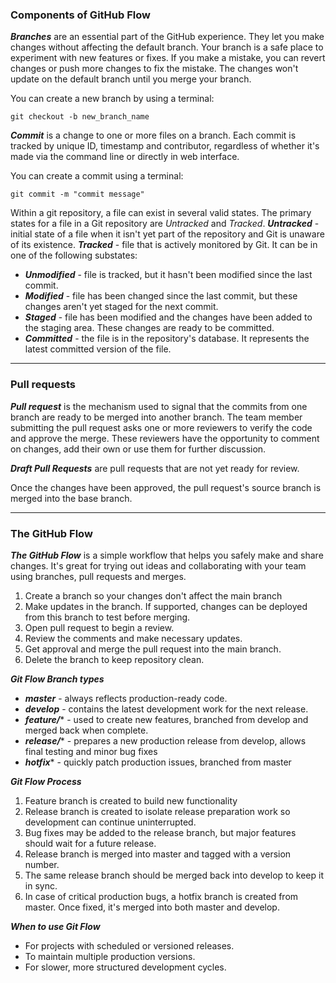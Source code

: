 ### Components of GitHub Flow

***Branches*** are an essential part of the GitHub experience. They let you make changes without affecting the default branch. Your branch is a safe place to experiment with new features or fixes. If you make a mistake, you can revert changes or push more changes to fix the mistake. The changes won't update on the default branch until you merge your branch.

You can create a new branch by using a terminal:
```
git checkout -b new_branch_name
```

***Commit*** is a change to one or more files on a branch. Each commit is tracked by unique ID, timestamp and contributor, regardless of whether it's made via the command line or directly in web interface. 

You can create a commit using a terminal:
```
git commit -m "commit message"
```

Within a git repository, a file can exist in several valid states. The primary states for a file in a Git repository are *Untracked* and *Tracked*.
***Untracked*** - initial state of a file when it isn't yet part of the repository and Git is unaware of its existence.
***Tracked*** - file that is actively monitored by Git. It can be in one of the following substates:
- ***Unmodified*** - file is tracked, but it hasn't been modified since the last commit.
- ***Modified*** - file has been changed since the last commit, but these changes aren't yet staged for the next commit.
- ***Staged*** - file has been modified and the changes have been added to the staging area. These changes are ready to be committed.
- ***Committed*** - the file is in the repository's database. It represents the latest committed version of the file.

***
### Pull requests

***Pull request*** is the mechanism used to signal that the commits from one branch are ready to be merged into another branch. The team member submitting the pull request asks one or more reviewers to verify the code and approve the merge. These reviewers have the opportunity to comment on changes, add their own or use them for further discussion.

***Draft Pull Requests*** are pull requests that are not yet ready for review.

Once the changes have been approved, the pull request's source branch is merged into the base branch.

***
### The GitHub Flow

***The GitHub Flow*** is a simple workflow that helps you safely make and share changes. It's great for trying out ideas and collaborating with your team using branches, pull requests and merges.

1. Create a branch so your changes don't affect the main branch
2. Make updates in the branch. If supported, changes can be deployed from this branch to test before merging.
3. Open pull request to begin a review.
4. Review the comments and make necessary updates.
5. Get approval and merge the pull request into the main branch.
6. Delete the branch to keep repository clean.

***Git Flow Branch types***
- ***master*** - always reflects production-ready code.
- ***develop*** - contains the latest development work for the next release.
- ***feature/**** - used to create new features, branched from develop and merged back when complete.
- ***release/**** - prepares a new production release from develop, allows final testing and minor bug fixes
- ***hotfix**** - quickly patch production issues, branched from master

***Git Flow Process***
1. Feature branch is created to build new functionality
2. Release branch is created to isolate release preparation work so development can continue uninterrupted.
3. Bug fixes may be added to the release branch, but major features should wait for a future release.
4. Release branch is merged into master and tagged with a version number.
5. The same release branch should be merged back into develop to keep it in sync.
6. In case of critical production bugs, a hotfix branch is created from master. Once fixed, it's merged into both master and develop.

***When to use Git Flow***
- For projects with scheduled or versioned releases.
- To maintain multiple production versions.
- For slower, more structured development cycles.




